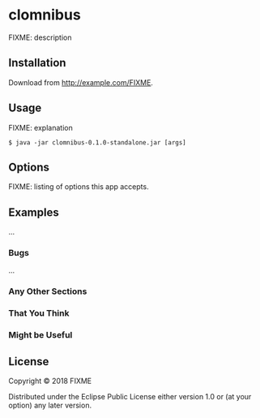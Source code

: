 # clomnibus

FIXME: description

## Installation

Download from http://example.com/FIXME.

## Usage

FIXME: explanation

    $ java -jar clomnibus-0.1.0-standalone.jar [args]

## Options

FIXME: listing of options this app accepts.

## Examples

...

### Bugs

...

### Any Other Sections
### That You Think
### Might be Useful

## License

Copyright © 2018 FIXME

Distributed under the Eclipse Public License either version 1.0 or (at
your option) any later version.
